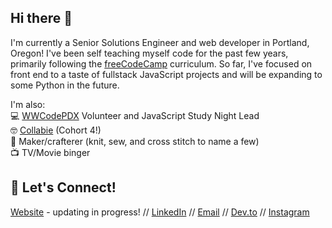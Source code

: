 ## Hi there 👋

I'm currently a Senior Solutions Engineer and web developer in Portland, Oregon! I've been self teaching myself code for the past few years, primarily following the [freeCodeCamp](https://www.freecodecamp.org/) curriculum. So far, I've focused on front end to a taste of fullstack JavaScript projects and will be expanding to some Python in the future.

I'm also:\
💻 [WWCodePDX](https://www.womenwhocode.com/portland) Volunteer and JavaScript Study Night Lead\
🤓 [Collabie](https://the-collab-lab.codes/) (Cohort 4!)\
🧶 Maker/crafterer (knit, sew, and cross stitch to name a few)\
📺 TV/Movie binger 

## 🎉 Let's Connect!
[Website](https://haleyelder.com/) - updating in progress! // [LinkedIn](https://www.linkedin.com/in/haleyelder/) // [Email](mailto:hello@haleyelder.com) // [Dev.to](https://dev.to/haleyelder) // [Instagram](https://www.instagram.com/haley_elder/) 
